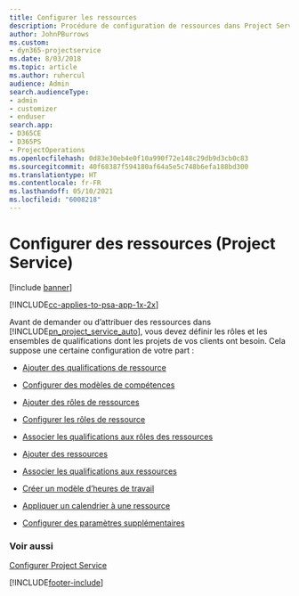 ```yaml
---
title: Configurer les ressources
description: Procédure de configuration de ressources dans Project Service
author: JohnPBurrows
ms.custom:
- dyn365-projectservice
ms.date: 8/03/2018
ms.topic: article
ms.author: ruhercul
audience: Admin
search.audienceType:
- admin
- customizer
- enduser
search.app:
- D365CE
- D365PS
- ProjectOperations
ms.openlocfilehash: 0d83e30eb4e0f10a990f72e148c29db9d3cb0c83
ms.sourcegitcommit: 40f68387f594180af64a5e5c748b6efa188bd300
ms.translationtype: HT
ms.contentlocale: fr-FR
ms.lasthandoff: 05/10/2021
ms.locfileid: "6008218"
---
```

# <a name="set-up-resources-project-service"></a>Configurer des ressources (Project Service)

[!include [banner](../includes/psa-now-project-operations.md)]

[!INCLUDE[cc-applies-to-psa-app-1x-2x](../includes/cc-applies-to-psa-app-1x-2x.md)]

Avant de demander ou d’attribuer des ressources dans [!INCLUDE[pn_project_service_auto](../includes/pn-project-service-auto.md)], vous devez définir les rôles et les ensembles de qualifications dont les projets de vos clients ont besoin. Cela suppose une certaine configuration de votre part :  
  
-   [Ajouter des qualifications de ressource](../psa/add-resource-skills.md)  
  
-   [Configurer des modèles de compétences](../psa/set-up-proficiency-models.md)  
  
-   [Ajouter des rôles de ressources](../psa/add-resource-roles.md)  
  
-   [Configurer les rôles de ressource](../psa/configure-resource-roles.md)  
  
-   [Associer les qualifications aux rôles des ressources](../psa/associate-skills-with-resource-roles.md)  
  
-   [Ajouter des ressources](../psa/add-resources.md)  
  
-   [Associer les qualifications aux ressources](../psa/associate-skills-with-resources.md)  
  
-   [Créer un modèle d’heures de travail](../psa/create-work-hours-template.md)  
  
-   [Appliquer un calendrier à une ressource](../psa/apply-calendar-resource.md)  
  
-   [Configurer des paramètres supplémentaires](../psa/configure-additional-parameters-settings.md)  
  
### <a name="see-also"></a>Voir aussi  
 [Configurer Project Service](../psa/configure.md)


[!INCLUDE[footer-include](../includes/footer-banner.md)]